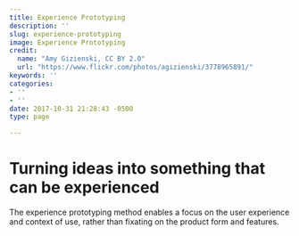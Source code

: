 ```yaml
---
title: Experience Prototyping
description: ''
slug: experience-prototyping
image: Experience Prototyping
credit:
  name: "Amy Gizienski, CC BY 2.0"
  url: "https://www.flickr.com/photos/agizienski/3778965891/"
keywords: ''
categories:
- ''
- ''
date: 2017-10-31 21:28:43 -0500
type: page

---
```

# Turning ideas into something that can be experienced

The experience prototyping method enables a focus on the user experience and context of use, rather than fixating on the product form and features.
